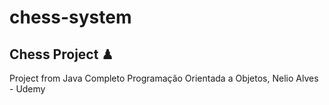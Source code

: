 # chess-system
## Chess Project ♟
Project from Java Completo Programação Orientada a Objetos, Nelio Alves - Udemy
